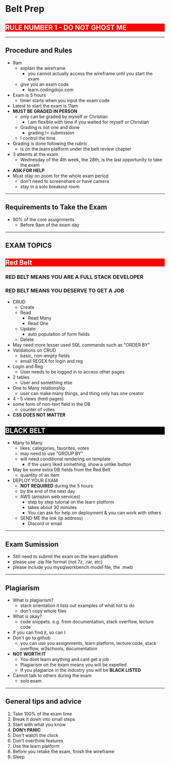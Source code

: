 # Belt Prep

<h2 style="background-color: red; color: white; font-weight: bold;">
RULE NUMBER 1 - DO NOT GHOST ME
</h2>

---

## Procedure and Rules

- 9am
  - explain the wireframe
    - you cannot actually access the wireframe until you start the exam
  - give you an exam code
    - learn.codingdojo.com
- Exam is 5 hours
  - timer starts when you input the exam code
- Latest to start the exam is 11am
- **MUST BE GRADED IN PERSON**
  - only can be graded by myself or Christian
    - I am flexible with time if you waited for myself or Christian
  - Grading is not one and done
    - grading != submission
  - I control the time
- Grading is done following the rubric
  - is on the learn platform under the belt review chapter
- 3 attemts at the exam
  - Wednesday of the 4th week, the 28th, is the last opportunity to take the exam
- **ASK FOR HELP**
- Must stay on zoom for the whole exam period
  - don't need to screenshare or have camera
  - stay in a solo breakout room

---

## Requirements to Take the Exam

- 90% of the core assignments
  - Before 9am of the exam day

---

## EXAM TOPICS

<h2 style="background-color: red; color: white; font-weight: bold;">
Red Belt
</h2>

### RED BELT MEANS YOU ARE A FULL STACK DEVELOPER

### RED BELT MEANS YOU DESERVE TO GET A JOB

- CRUD
  - Create
  - Read
    - Read Many
    - Read One
  - Update
    - auto population of form fields
  - Delete
- May need more lesser used SQL commands such as "ORDER BY"
- Validations on CRUD
  - basic, non-empty fields
  - email REGEX for login and reg
- Login and Reg
  - User needs to be logged in to access other pages
- 2 tables
  - User and something else
- One to Many relationship
  - user can make many things, and thing only has one creator
- 4 - 5 views (hmtl pages)
- some form of non-text field in the DB
  - counter of votes
- **CSS DOES NOT MATTER**

<h2 style="background-color: black; color: white; font-weight: bold;">
BLACK BELT
</h2>

- Many to Many
  - likes, categories, favorites, votes
  - may need to use "GROUP BY"
  - will need conditional rendering on template
    - if the users liked something, show a unlike button
- May be some extra DB fields from the Red Belt
  - quantity of an item
- DEPLOY YOUR EXAM
  - **NOT REQUIRED** during the 5 hours
  - by the end of the next day
  - AWS (amazon web services)
    - step by step tutorial on the learn platform
    - takes about 30 minutes
    - You can ask for help on deployment & you can work with others
  - SEND ME the link (ip address)
    - Discord or email

---

## Exam Sumission

- Still need to submit the exam on the learn platform
- please use .zip file format (not 7z, .rar, etc)
- please include you mysqlworkbench model file, the .mwb

---

## Plagiarism

- What is plagiarism?
  - stack orientation it lists out examples of what not to do
  - don't copy whole files
- What is okay?
  - code snippets. e.g. from documentation, stack overflow, lecture code
- If you can find it, so can I
- Don't go to github
  - you can use you assignments, learn platform, lecture code, stack overflow, w3schools, documentation
- **NOT WORTH IT**
  - You dont learn anything and cant get a job
  - Plagiarism on the exam means you will be expelled
  - If you plagiarize in the industry you will be **BLACK LISTED**
- Cannot talk to others during the exam
  - solo exam

---

## General tips and advice

1. Take 100% of the exam time
2. Break it down into small steps
3. Start with what you know
4. **DON't PANIC**
5. Don't watch the clock
6. Don't overthink features
7. Use the learn platform
8. Before you retake the exam, finish the wireframe
9. Sleep
